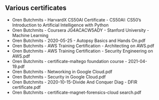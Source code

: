 ## Various certificates

* Oren Butchmits - HarvardX CS50AI Certificate - CS50AI: CS50’s Introduction to Artificial Intelligence with Python
* Oren Butchmits - Coursera JG4ACACW5ADY - Stanford University - Machine Learning
* Oren Butchmits - 2020-05-25 - Autopsy Basics and Hands On.pdf
* Oren Butchmits - AWS Training Certification - Architecting on AWS.pdf
* Oren Butchmits - AWS Training Certification - Security Engineering on AWS.pdf
* Oren Butchmits - certificate-maltego foundation course - 2021-04-19.pdf
* Oren Butchmits - Networking in Google Cloud.pdf
* Oren Butchmits - Security in Google Cloud.pdf
* Oren Butchmits - 2020-10-15-Divide And Conquer Diag - DFIR certificate.pdf
* Oren Butchmits - certificate-magnet-forensics-cloud search.pdf
